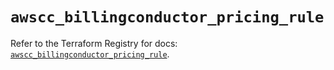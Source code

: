 # `awscc_billingconductor_pricing_rule`

Refer to the Terraform Registry for docs: [`awscc_billingconductor_pricing_rule`](https://registry.terraform.io/providers/hashicorp/awscc/0.70.0/docs/resources/billingconductor_pricing_rule).
